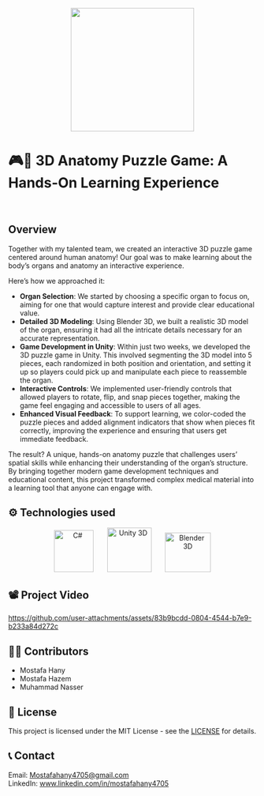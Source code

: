 <p align="center">
  <img src="https://cdn.jsdelivr.net/gh/devicons/devicon@latest/icons/unity/unity-original-wordmark.svg" width="250px" height="250px" />
</p>


          
# 🎮🧩 3D Anatomy Puzzle Game: A Hands-On Learning Experience 
<br>

## Overview

Together with my talented team, we created an interactive 3D puzzle game centered around human anatomy! Our goal was to make learning about the body’s organs and anatomy an interactive experience.

Here’s how we approached it:
- **Organ Selection**: We started by choosing a specific organ to focus on, aiming for one that would capture interest and provide clear educational value.
- **Detailed 3D Modeling**: Using Blender 3D, we built a realistic 3D model of the organ, ensuring it had all the intricate details necessary for an accurate representation.
- **Game Development in Unity**: Within just two weeks, we developed the 3D puzzle game in Unity. This involved segmenting the 3D model into 5 pieces, each randomized in both position and orientation, and setting it up so players could pick up and manipulate each piece to reassemble the organ.
- **Interactive Controls**: We implemented user-friendly controls that allowed players to rotate, flip, and snap pieces together, making the game feel engaging and accessible to users of all ages.
- **Enhanced Visual Feedback**: To support learning, we color-coded the puzzle pieces and added alignment indicators that show when pieces fit correctly, improving the experience and ensuring that users get immediate feedback.

The result? A unique, hands-on anatomy puzzle that challenges users’ spatial skills while enhancing their understanding of the organ’s structure. By bringing together modern game development techniques and educational content, this project transformed complex medical material into a learning tool that anyone can engage with.

## ⚙️ Technologies used
<p align="center">
  <img src="https://github.com/user-attachments/assets/1fb75835-9fa5-4525-ba11-8f07460afdd6" alt="C#" title="C#" width="80px" height="85px" />
  &nbsp;&nbsp;&nbsp;&nbsp;&nbsp;
  <img src="https://raw.githubusercontent.com/marwin1991/profile-technology-icons/refs/heads/main/icons/unity.png" width="90px" height="90px" alt="Unity 3D" title="Unity 3D" />
  &nbsp;&nbsp;&nbsp;&nbsp;&nbsp;
  <img src="https://github.com/user-attachments/assets/78ee9c5c-fb13-4b06-b1b4-fedaa54f7dc3" width="93px" height="80px" alt="Blender 3D" title="Blender 3D" />
</p>



## 📽️ Project Video

https://github.com/user-attachments/assets/83b9bcdd-0804-4544-b7e9-b233a84d272c

## 🦸‍♂️ Contributors
- Mostafa Hany
- Mostafa Hazem
- Muhammad Nasser

## 🧾 License
This project is licensed under the MIT License - see the [LICENSE](https://github.com/Jiro75/3D-Anatomy-Organs-Puzzle/blob/e223ef22b85733c55d2707edb9670c6d07eb32e7/LICENSE) for details.

## 📞 Contact
Email: Mostafahany4705@gmail.com <br>
LinkedIn: www.linkedin.com/in/mostafahany4705


